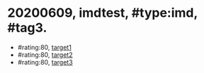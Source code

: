 # 20200609, imdtest, \#type:imd, \#tag3. #
* \#rating:80, [target1](target/target1.md)
* \#rating:80, [target2](target/target2.md)
* \#rating:80, [target3](target/target3.md)
